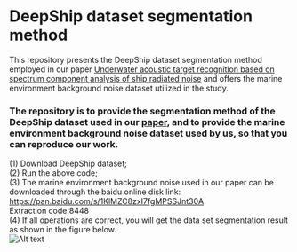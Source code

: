# DeepShip dataset segmentation method
This repository presents the DeepShip dataset segmentation method employed in our paper [Underwater acoustic target recognition based on spectrum component analysis of ship radiated noise](https://www.sciencedirect.com/science/article/pii/S0003682X2300350X) and offers the marine environment background noise dataset utilized in the study.

### The repository is to provide the segmentation method of the DeepShip dataset used in our [paper](https://www.sciencedirect.com/science/article/pii/S0003682X2300350X), and to provide the marine environment background noise dataset used by us, so that you can reproduce our work.  
(1) Download DeepShip dataset;  
(2) Run the above code;  
(3) The marine environment background noise used in our paper can be downloaded through the baidu online disk link:  
https://pan.baidu.com/s/1KlMZC8zxI7fgMPSSJnt30A   
Extraction code:8448   
(4) If all operations are correct, you will get the data set segmentation result as shown in the figure below.  
![Alt text](https://github.com/ZhuPengsen/Deepship-dataset-segmentation-method/blob/main/a.jpg)
